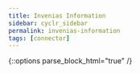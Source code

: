```yaml
---
title: Invenias Information
sidebar: cyclr_sidebar
permalink: invenias-information
tags: [connector]
---
```

{::options parse_block_html="true" /}
